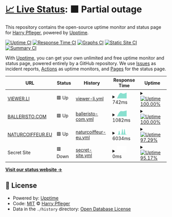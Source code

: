 # [📈 Live Status](https://iwhp.github.io/upptime): <!--live status--> **🟧 Partial outage**

This repository contains the open-source uptime monitor and status page for [Harry Pfleger](http://www.infoware.li), powered by [Upptime](https://github.com/upptime/upptime).

[![Uptime CI](https://github.com/koj-co/upptime/workflows/Uptime%20CI/badge.svg)](https://github.com/koj-co/upptime/actions?query=workflow%3A%22Uptime+CI%22)
[![Response Time CI](https://github.com/koj-co/upptime/workflows/Response%20Time%20CI/badge.svg)](https://github.com/koj-co/upptime/actions?query=workflow%3A%22Response+Time+CI%22)
[![Graphs CI](https://github.com/koj-co/upptime/workflows/Graphs%20CI/badge.svg)](https://github.com/koj-co/upptime/actions?query=workflow%3A%22Graphs+CI%22)
[![Static Site CI](https://github.com/koj-co/upptime/workflows/Static%20Site%20CI/badge.svg)](https://github.com/koj-co/upptime/actions?query=workflow%3A%22Static+Site+CI%22)
[![Summary CI](https://github.com/koj-co/upptime/workflows/Summary%20CI/badge.svg)](https://github.com/koj-co/upptime/actions?query=workflow%3A%22Summary+CI%22)

With [Upptime](https://upptime.js.org), you can get your own unlimited and free uptime monitor and status page, powered entirely by a GitHub repository. We use [Issues](https://github.com/iwhp/upptime/issues) as incident reports, [Actions](https://github.com/iwhp/upptime/actions) as uptime monitors, and [Pages](https://iwhp.github.io/upptime) for the status page.

<!--start: status pages-->
<!-- This summary is generated by Upptime (https://github.com/upptime/upptime) -->
<!-- Do not edit this manually, your changes will be overwritten -->
<!-- prettier-ignore -->
| URL | Status | History | Response Time | Uptime |
| --- | ------ | ------- | ------------- | ------ |
| [VIEWER.LI](https://www.viewer.li) | 🟩 Up | [viewer-li.yml](https://github.com/iwhp/upptime/commits/master/history/viewer-li.yml) | <details><summary><img alt="Response time graph" src="./graphs/viewer-li.png" height="20"> 742ms</summary><br><a href="https://iwhp.github.io/upptime/history/viewer-li"><img alt="Response time 742" src="https://img.shields.io/endpoint?url=https%3A%2F%2Fraw.githubusercontent.com%2Fiwhp%2Fupptime%2Fmaster%2Fapi%2Fviewer-li%2Fresponse-time.json"></a><br><a href="https://iwhp.github.io/upptime/history/viewer-li"><img alt="24-hour response time 1026" src="https://img.shields.io/endpoint?url=https%3A%2F%2Fraw.githubusercontent.com%2Fiwhp%2Fupptime%2Fmaster%2Fapi%2Fviewer-li%2Fresponse-time-day.json"></a><br><a href="https://iwhp.github.io/upptime/history/viewer-li"><img alt="7-day response time 742" src="https://img.shields.io/endpoint?url=https%3A%2F%2Fraw.githubusercontent.com%2Fiwhp%2Fupptime%2Fmaster%2Fapi%2Fviewer-li%2Fresponse-time-week.json"></a><br><a href="https://iwhp.github.io/upptime/history/viewer-li"><img alt="30-day response time 742" src="https://img.shields.io/endpoint?url=https%3A%2F%2Fraw.githubusercontent.com%2Fiwhp%2Fupptime%2Fmaster%2Fapi%2Fviewer-li%2Fresponse-time-month.json"></a><br><a href="https://iwhp.github.io/upptime/history/viewer-li"><img alt="1-year response time 742" src="https://img.shields.io/endpoint?url=https%3A%2F%2Fraw.githubusercontent.com%2Fiwhp%2Fupptime%2Fmaster%2Fapi%2Fviewer-li%2Fresponse-time-year.json"></a></details> | <details><summary><a href="https://iwhp.github.io/upptime/history/viewer-li"><img alt="Uptime 100.00%" src="https://img.shields.io/endpoint?url=https%3A%2F%2Fraw.githubusercontent.com%2Fiwhp%2Fupptime%2Fmaster%2Fapi%2Fviewer-li%2Fuptime.json"></a></summary><a href="https://iwhp.github.io/upptime/history/viewer-li"><img alt="24-hour uptime 100.00%" src="https://img.shields.io/endpoint?url=https%3A%2F%2Fraw.githubusercontent.com%2Fiwhp%2Fupptime%2Fmaster%2Fapi%2Fviewer-li%2Fuptime-day.json"></a><br><a href="https://iwhp.github.io/upptime/history/viewer-li"><img alt="7-day uptime 100.00%" src="https://img.shields.io/endpoint?url=https%3A%2F%2Fraw.githubusercontent.com%2Fiwhp%2Fupptime%2Fmaster%2Fapi%2Fviewer-li%2Fuptime-week.json"></a><br><a href="https://iwhp.github.io/upptime/history/viewer-li"><img alt="30-day uptime 100.00%" src="https://img.shields.io/endpoint?url=https%3A%2F%2Fraw.githubusercontent.com%2Fiwhp%2Fupptime%2Fmaster%2Fapi%2Fviewer-li%2Fuptime-month.json"></a><br><a href="https://iwhp.github.io/upptime/history/viewer-li"><img alt="1-year uptime 100.00%" src="https://img.shields.io/endpoint?url=https%3A%2F%2Fraw.githubusercontent.com%2Fiwhp%2Fupptime%2Fmaster%2Fapi%2Fviewer-li%2Fuptime-year.json"></a></details>
| [BALLERISTO.COM](https://www.balleristo.com) | 🟩 Up | [balleristo-com.yml](https://github.com/iwhp/upptime/commits/master/history/balleristo-com.yml) | <details><summary><img alt="Response time graph" src="./graphs/balleristo-com.png" height="20"> 1082ms</summary><br><a href="https://iwhp.github.io/upptime/history/balleristo-com"><img alt="Response time 1082" src="https://img.shields.io/endpoint?url=https%3A%2F%2Fraw.githubusercontent.com%2Fiwhp%2Fupptime%2Fmaster%2Fapi%2Fballeristo-com%2Fresponse-time.json"></a><br><a href="https://iwhp.github.io/upptime/history/balleristo-com"><img alt="24-hour response time 1221" src="https://img.shields.io/endpoint?url=https%3A%2F%2Fraw.githubusercontent.com%2Fiwhp%2Fupptime%2Fmaster%2Fapi%2Fballeristo-com%2Fresponse-time-day.json"></a><br><a href="https://iwhp.github.io/upptime/history/balleristo-com"><img alt="7-day response time 1082" src="https://img.shields.io/endpoint?url=https%3A%2F%2Fraw.githubusercontent.com%2Fiwhp%2Fupptime%2Fmaster%2Fapi%2Fballeristo-com%2Fresponse-time-week.json"></a><br><a href="https://iwhp.github.io/upptime/history/balleristo-com"><img alt="30-day response time 1082" src="https://img.shields.io/endpoint?url=https%3A%2F%2Fraw.githubusercontent.com%2Fiwhp%2Fupptime%2Fmaster%2Fapi%2Fballeristo-com%2Fresponse-time-month.json"></a><br><a href="https://iwhp.github.io/upptime/history/balleristo-com"><img alt="1-year response time 1082" src="https://img.shields.io/endpoint?url=https%3A%2F%2Fraw.githubusercontent.com%2Fiwhp%2Fupptime%2Fmaster%2Fapi%2Fballeristo-com%2Fresponse-time-year.json"></a></details> | <details><summary><a href="https://iwhp.github.io/upptime/history/balleristo-com"><img alt="Uptime 100.00%" src="https://img.shields.io/endpoint?url=https%3A%2F%2Fraw.githubusercontent.com%2Fiwhp%2Fupptime%2Fmaster%2Fapi%2Fballeristo-com%2Fuptime.json"></a></summary><a href="https://iwhp.github.io/upptime/history/balleristo-com"><img alt="24-hour uptime 100.00%" src="https://img.shields.io/endpoint?url=https%3A%2F%2Fraw.githubusercontent.com%2Fiwhp%2Fupptime%2Fmaster%2Fapi%2Fballeristo-com%2Fuptime-day.json"></a><br><a href="https://iwhp.github.io/upptime/history/balleristo-com"><img alt="7-day uptime 100.00%" src="https://img.shields.io/endpoint?url=https%3A%2F%2Fraw.githubusercontent.com%2Fiwhp%2Fupptime%2Fmaster%2Fapi%2Fballeristo-com%2Fuptime-week.json"></a><br><a href="https://iwhp.github.io/upptime/history/balleristo-com"><img alt="30-day uptime 100.00%" src="https://img.shields.io/endpoint?url=https%3A%2F%2Fraw.githubusercontent.com%2Fiwhp%2Fupptime%2Fmaster%2Fapi%2Fballeristo-com%2Fuptime-month.json"></a><br><a href="https://iwhp.github.io/upptime/history/balleristo-com"><img alt="1-year uptime 100.00%" src="https://img.shields.io/endpoint?url=https%3A%2F%2Fraw.githubusercontent.com%2Fiwhp%2Fupptime%2Fmaster%2Fapi%2Fballeristo-com%2Fuptime-year.json"></a></details>
| [NATURCOIFFEUR.EU](https://www.naturcoiffeur.eu) | 🟩 Up | [naturcoiffeur-eu.yml](https://github.com/iwhp/upptime/commits/master/history/naturcoiffeur-eu.yml) | <details><summary><img alt="Response time graph" src="./graphs/naturcoiffeur-eu.png" height="20"> 6034ms</summary><br><a href="https://iwhp.github.io/upptime/history/naturcoiffeur-eu"><img alt="Response time 6034" src="https://img.shields.io/endpoint?url=https%3A%2F%2Fraw.githubusercontent.com%2Fiwhp%2Fupptime%2Fmaster%2Fapi%2Fnaturcoiffeur-eu%2Fresponse-time.json"></a><br><a href="https://iwhp.github.io/upptime/history/naturcoiffeur-eu"><img alt="24-hour response time 1158" src="https://img.shields.io/endpoint?url=https%3A%2F%2Fraw.githubusercontent.com%2Fiwhp%2Fupptime%2Fmaster%2Fapi%2Fnaturcoiffeur-eu%2Fresponse-time-day.json"></a><br><a href="https://iwhp.github.io/upptime/history/naturcoiffeur-eu"><img alt="7-day response time 6034" src="https://img.shields.io/endpoint?url=https%3A%2F%2Fraw.githubusercontent.com%2Fiwhp%2Fupptime%2Fmaster%2Fapi%2Fnaturcoiffeur-eu%2Fresponse-time-week.json"></a><br><a href="https://iwhp.github.io/upptime/history/naturcoiffeur-eu"><img alt="30-day response time 6034" src="https://img.shields.io/endpoint?url=https%3A%2F%2Fraw.githubusercontent.com%2Fiwhp%2Fupptime%2Fmaster%2Fapi%2Fnaturcoiffeur-eu%2Fresponse-time-month.json"></a><br><a href="https://iwhp.github.io/upptime/history/naturcoiffeur-eu"><img alt="1-year response time 6034" src="https://img.shields.io/endpoint?url=https%3A%2F%2Fraw.githubusercontent.com%2Fiwhp%2Fupptime%2Fmaster%2Fapi%2Fnaturcoiffeur-eu%2Fresponse-time-year.json"></a></details> | <details><summary><a href="https://iwhp.github.io/upptime/history/naturcoiffeur-eu"><img alt="Uptime 97.29%" src="https://img.shields.io/endpoint?url=https%3A%2F%2Fraw.githubusercontent.com%2Fiwhp%2Fupptime%2Fmaster%2Fapi%2Fnaturcoiffeur-eu%2Fuptime.json"></a></summary><a href="https://iwhp.github.io/upptime/history/naturcoiffeur-eu"><img alt="24-hour uptime 100.00%" src="https://img.shields.io/endpoint?url=https%3A%2F%2Fraw.githubusercontent.com%2Fiwhp%2Fupptime%2Fmaster%2Fapi%2Fnaturcoiffeur-eu%2Fuptime-day.json"></a><br><a href="https://iwhp.github.io/upptime/history/naturcoiffeur-eu"><img alt="7-day uptime 97.29%" src="https://img.shields.io/endpoint?url=https%3A%2F%2Fraw.githubusercontent.com%2Fiwhp%2Fupptime%2Fmaster%2Fapi%2Fnaturcoiffeur-eu%2Fuptime-week.json"></a><br><a href="https://iwhp.github.io/upptime/history/naturcoiffeur-eu"><img alt="30-day uptime 97.29%" src="https://img.shields.io/endpoint?url=https%3A%2F%2Fraw.githubusercontent.com%2Fiwhp%2Fupptime%2Fmaster%2Fapi%2Fnaturcoiffeur-eu%2Fuptime-month.json"></a><br><a href="https://iwhp.github.io/upptime/history/naturcoiffeur-eu"><img alt="1-year uptime 97.29%" src="https://img.shields.io/endpoint?url=https%3A%2F%2Fraw.githubusercontent.com%2Fiwhp%2Fupptime%2Fmaster%2Fapi%2Fnaturcoiffeur-eu%2Fuptime-year.json"></a></details>
| Secret Site | 🟥 Down | [secret-site.yml](https://github.com/iwhp/upptime/commits/master/history/secret-site.yml) | <details><summary><img alt="Response time graph" src="./graphs/secret-site.png" height="20"> 0ms</summary><br><a href="https://iwhp.github.io/upptime/history/secret-site"><img alt="Response time 0" src="https://img.shields.io/endpoint?url=https%3A%2F%2Fraw.githubusercontent.com%2Fiwhp%2Fupptime%2Fmaster%2Fapi%2Fsecret-site%2Fresponse-time.json"></a><br><a href="https://iwhp.github.io/upptime/history/secret-site"><img alt="24-hour response time 0" src="https://img.shields.io/endpoint?url=https%3A%2F%2Fraw.githubusercontent.com%2Fiwhp%2Fupptime%2Fmaster%2Fapi%2Fsecret-site%2Fresponse-time-day.json"></a><br><a href="https://iwhp.github.io/upptime/history/secret-site"><img alt="7-day response time 0" src="https://img.shields.io/endpoint?url=https%3A%2F%2Fraw.githubusercontent.com%2Fiwhp%2Fupptime%2Fmaster%2Fapi%2Fsecret-site%2Fresponse-time-week.json"></a><br><a href="https://iwhp.github.io/upptime/history/secret-site"><img alt="30-day response time 0" src="https://img.shields.io/endpoint?url=https%3A%2F%2Fraw.githubusercontent.com%2Fiwhp%2Fupptime%2Fmaster%2Fapi%2Fsecret-site%2Fresponse-time-month.json"></a><br><a href="https://iwhp.github.io/upptime/history/secret-site"><img alt="1-year response time 0" src="https://img.shields.io/endpoint?url=https%3A%2F%2Fraw.githubusercontent.com%2Fiwhp%2Fupptime%2Fmaster%2Fapi%2Fsecret-site%2Fresponse-time-year.json"></a></details> | <details><summary><a href="https://iwhp.github.io/upptime/history/secret-site"><img alt="Uptime 95.17%" src="https://img.shields.io/endpoint?url=https%3A%2F%2Fraw.githubusercontent.com%2Fiwhp%2Fupptime%2Fmaster%2Fapi%2Fsecret-site%2Fuptime.json"></a></summary><a href="https://iwhp.github.io/upptime/history/secret-site"><img alt="24-hour uptime 0.00%" src="https://img.shields.io/endpoint?url=https%3A%2F%2Fraw.githubusercontent.com%2Fiwhp%2Fupptime%2Fmaster%2Fapi%2Fsecret-site%2Fuptime-day.json"></a><br><a href="https://iwhp.github.io/upptime/history/secret-site"><img alt="7-day uptime 18.19%" src="https://img.shields.io/endpoint?url=https%3A%2F%2Fraw.githubusercontent.com%2Fiwhp%2Fupptime%2Fmaster%2Fapi%2Fsecret-site%2Fuptime-week.json"></a><br><a href="https://iwhp.github.io/upptime/history/secret-site"><img alt="30-day uptime 81.17%" src="https://img.shields.io/endpoint?url=https%3A%2F%2Fraw.githubusercontent.com%2Fiwhp%2Fupptime%2Fmaster%2Fapi%2Fsecret-site%2Fuptime-month.json"></a><br><a href="https://iwhp.github.io/upptime/history/secret-site"><img alt="1-year uptime 95.17%" src="https://img.shields.io/endpoint?url=https%3A%2F%2Fraw.githubusercontent.com%2Fiwhp%2Fupptime%2Fmaster%2Fapi%2Fsecret-site%2Fuptime-year.json"></a></details>

<!--end: status pages-->

[**Visit our status website →**](https://iwhp.github.io/upptime)

## 📄 License

- Powered by: [Upptime](https://github.com/upptime/upptime)
- Code: [MIT](./LICENSE) © [Harry Pfleger](http://www.infoware.li)
- Data in the `./history` directory: [Open Database License](https://opendatacommons.org/licenses/odbl/1-0/)
